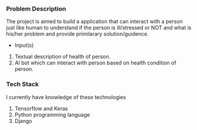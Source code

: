 ### Problem Description

The project is aimed to build a application that can interact with a person just like human to understand if the person is ill/stressed or NOT and what is his/her problem and provide primilarary solution/guidence. 

- Input(s)

1. Textual description of health of person.
2. AI bot which can interact with person based on health condition of person. 



### Tech Stack 

I currently have knowledge of these technologies 

1. Tensorflow and Keras 
2. Python programming language
3. Django
